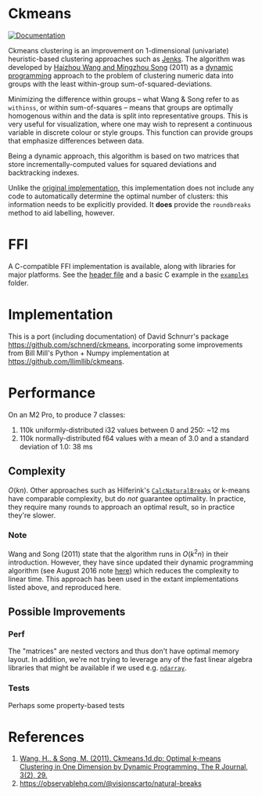 # Ckmeans

[![Documentation](https://img.shields.io/docsrs/ckmeans/latest.svg)](https://docs.rs/ckmeans/latest)

Ckmeans clustering is an improvement on 1-dimensional (univariate) heuristic-based clustering approaches such as [Jenks](https://en.wikipedia.org/wiki/Jenks_natural_breaks_optimization). The algorithm was developed by [Haizhou Wang and Mingzhou Song](http://journal.r-project.org/archive/2011-2/RJournal_2011-2_Wang+Song.pdf) (2011) as a [dynamic programming](https://en.wikipedia.org/wiki/Dynamic_programming) approach to the problem of clustering numeric data into groups with the least within-group sum-of-squared-deviations.

Minimizing the difference within groups – what Wang & Song refer to as `withinss`, or within sum-of-squares – means that groups are optimally homogenous within and the data is split into representative groups. This is very useful for visualization, where one may wish to represent a continuous variable in discrete colour or style groups. This function can provide groups that emphasize differences between data.

Being a dynamic approach, this algorithm is based on two matrices that store incrementally-computed values for squared deviations and backtracking indexes.

Unlike the [original implementation](https://cran.r-project.org/web/packages/Ckmeans.1d.dp/index.html), this implementation does not include any code to automatically determine the optimal number of clusters: this information needs to be explicitly provided. It **does** provide the `roundbreaks` method to aid labelling, however.

# FFI
A C-compatible FFI implementation is available, along with libraries for major platforms. See the [header file](include/header.h) and a basic C example in the [`examples`](examples) folder.

# Implementation
This is a port (including documentation) of David Schnurr's package <https://github.com/schnerd/ckmeans>, incorporating some improvements from Bill Mill's Python + Numpy implementation at <https://github.com/llimllib/ckmeans>.

# Performance
On an M2 Pro, to produce 7 classes:

1. 110k uniformly-distributed i32 values between 0 and 250: ~12 ms
2. 110k normally-distributed f64 values with a mean of 3.0 and a standard deviation of 1.0: 38 ms

## Complexity
$O(kn)$. Other approaches such as Hilferink's [`CalcNaturalBreaks`](https://www.geodms.nl/CalcNaturalBreaks) or k-means have comparable complexity, but do _not_ guarantee optimality. In practice, they require many rounds to approach an optimal result, so in practice they're slower.
### Note
Wang and Song (2011) state that the algorithm runs in $O(k^2n)$ in their introduction. However, they have since updated their dynamic programming algorithm (see August 2016 note [here](https://github.com/cran/Ckmeans.1d.dp/blob/f7f2920fc9aabab184a2acff29e7965ce4f90173/src/Ckmeans.1d.dp.cpp#L91-L95)) which reduces the complexity to linear time. This approach has been used in the extant implementations listed above, and reproduced here.

## Possible Improvements
### Perf
The "matrices" are nested vectors and thus don't have optimal memory layout. In addition, we're not trying to leverage any of the fast linear algebra libraries that might be available if we used e.g. [`ndarray`](https://crates.io/crates/ndarray).

### Tests
Perhaps some property-based tests

# References
1. [Wang, H., & Song, M. (2011). Ckmeans.1d.dp: Optimal k-means Clustering in One Dimension by Dynamic Programming. The R Journal, 3(2), 29.](https://doi.org/10.32614/RJ-2011-015)
2. <https://observablehq.com/@visionscarto/natural-breaks>
